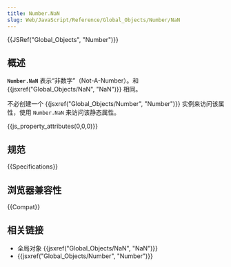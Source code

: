 ```yaml
---
title: Number.NaN
slug: Web/JavaScript/Reference/Global_Objects/Number/NaN
---
```


{{JSRef("Global_Objects", "Number")}}

## 概述

**`Number.NaN`** 表示“非数字”（Not-A-Number）。和 {{jsxref("Global_Objects/NaN", "NaN")}} 相同。

不必创建一个 {{jsxref("Global_Objects/Number", "Number")}} 实例来访问该属性，使用 `Number.NaN` 来访问该静态属性。

{{js_property_attributes(0,0,0)}}

## 规范

{{Specifications}}

## 浏览器兼容性

{{Compat}}

## 相关链接

- 全局对象 {{jsxref("Global_Objects/NaN", "NaN")}}
- {{jsxref("Global_Objects/Number", "Number")}}
